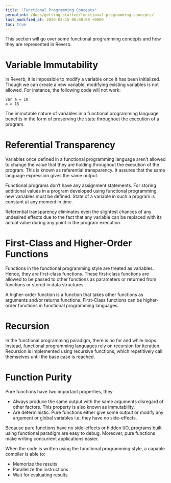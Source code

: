 ```yaml
---
title: "Functional Programming Concepts"
permalink: /docs/getting-started/functional-programming-concepts/
last_modified_at: 2020-03-15 00:00:00 +0000
toc: true
---
```


This section will go over some functional programming concepts and how they are represented in Reverb.

# Variable Immutability
In Reverb, it is impossible to modify a variable once it has been initialized. Though we can create a new variable, modifying existing variables is not allowed. For instance, the following code will not work:

```
var a = 10
a = 15
```

The immutable nature of variables in a functional programming language benefits in the form of preserving the state throughout the execution of a program.

# Referential Transparency
Variables once defined in a functional programming language aren’t allowed to change the value that they are holding throughout the execution of the program. This is known as referential transparency. It assures that the same language expression gives the same output.

Functional programs don’t have any assignment statements. For storing additional values in a program developed using functional programming, new variables must be defined. State of a variable in such a program is constant at any moment in time.

Referential transparency eliminates even the slightest chances of any undesired effects due to the fact that any variable can be replaced with its actual value during any point in the program execution.

# First-Class and Higher-Order Functions
Functions in the functional programming style are treated as variables. Hence, they are first-class functions. These first-class functions are allowed to be passed to other functions as parameters or returned from functions or stored in data structures.

A higher-order function is a function that takes other functions as arguments and/or returns functions. First-Class functions can be higher-order functions in functional programming languages.

# Recursion
In the functional programming paradigm, there is no for and while loops. Instead, functional programming languages rely on recursion for iteration. Recursion is implemented using recursive functions, which repetitively call themselves until the base case is reached.

# Function Purity
Pure functions have two important properties, they:

- Always produce the same output with the same arguments disregard of other factors. This property is also known as immutability.
- Are deterministic. Pure functions either give some output or modify any argument or global variables i.e. they have no side-effects.

Because pure functions have no side-effects or hidden I/O, programs built using functional paradigm are easy to debug. Moreover, pure functions make writing concurrent applications easier.

When the code is written using the functional programming style, a capable compiler is able to:

- Memorize the results
- Parallelize the instructions
- Wait for evaluating results
